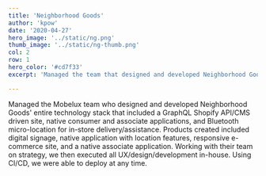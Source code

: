 ```yaml
---
title: 'Neighborhood Goods'
author: 'kpow'
date: '2020-04-27'
hero_image: '../static/ng.png'
thumb_image: '../static/ng-thumb.png'
col: 2
row: 1
hero_color: '#cd7f33'
excerpt: 'Managed the team that designed and developed Neighborhood Goods entire technology stack.'

---
```


Managed the Mobelux team who designed and developed Neighborhood Goods' entire technology stack that included a GraphQL Shopify API/CMS driven site, native consumer and associate applications, and Bluetooth micro-location for in-store delivery/assistance. Products created included digital signage, native application with location features, responsive e-commerce site, and a native associate application. Working with their team on strategy, we then executed all UX/design/development in-house. Using CI/CD, we were able to deploy at any time.
